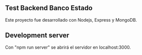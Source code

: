 ## Test Backend Banco Estado

Este proyecto fue desarrollado con Nodejs, Express y MongoDB.

## Development server

Con "npm run server" se abrirá el servidor en localhost:3000.

